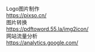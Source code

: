 Logo图片制作  
https://pixso.cn/  
图片转换  
https://pdftoword.55.la/img2icon/  
网站流量分析  
https://analytics.google.com/  
